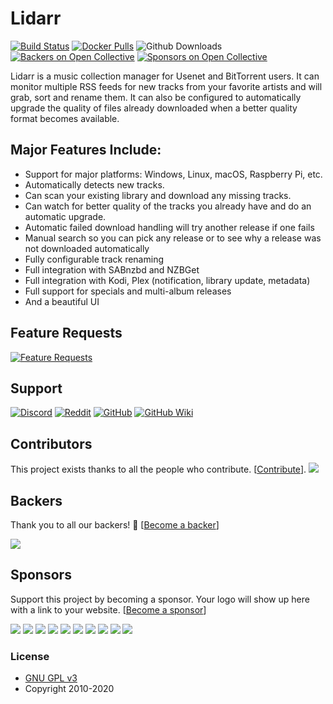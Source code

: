 # Lidarr

[![Build Status](https://dev.azure.com/Lidarr/Lidarr/_apis/build/status/lidarr.Lidarr?branchName=develop)](https://dev.azure.com/Lidarr/Lidarr/_build/latest?definitionId=1&branchName=develop)
[![Docker Pulls](https://img.shields.io/docker/pulls/linuxserver/lidarr.svg)](https://github.com/lidarr/Lidarr/wiki/Docker)
![Github Downloads](https://img.shields.io/github/downloads/lidarr/lidarr/total.svg)
[![Backers on Open Collective](https://opencollective.com/lidarr/backers/badge.svg)](#backers) [![Sponsors on Open Collective](https://opencollective.com/lidarr/sponsors/badge.svg)](#sponsors)

Lidarr is a music collection manager for Usenet and BitTorrent users. It can monitor multiple RSS feeds for new tracks from your favorite artists and will grab, sort and rename them. It can also be configured to automatically upgrade the quality of files already downloaded when a better quality format becomes available.

## Major Features Include:

* Support for major platforms: Windows, Linux, macOS, Raspberry Pi, etc.
* Automatically detects new tracks.
* Can scan your existing library and download any missing tracks.
* Can watch for better quality of the tracks you already have and do an automatic upgrade.
* Automatic failed download handling will try another release if one fails
* Manual search so you can pick any release or to see why a release was not downloaded automatically
* Fully configurable track renaming
* Full integration with SABnzbd and NZBGet
* Full integration with Kodi, Plex (notification, library update, metadata)
* Full support for specials and multi-album releases
* And a beautiful UI

## Feature Requests

[![Feature Requests](http://feathub.com/lidarr/Lidarr?format=svg)](http://feathub.com/lidarr/Lidarr)

## Support

[![Discord](https://img.shields.io/badge/discord-chat-7289DA.svg?maxAge=60)](https://discord.gg/5WQc3S8)
[![Reddit](https://img.shields.io/badge/reddit-discussion-FF4500.svg?maxAge=60)](https://www.reddit.com/r/lidarr)
[![GitHub](https://img.shields.io/badge/github-issues-red.svg?maxAge=60)](https://github.com/Lidarr/Lidarr/issues)
[![GitHub Wiki](https://img.shields.io/badge/github-wiki-181717.svg?maxAge=60)](https://github.com/Lidarr/Lidarr/wiki)

## Contributors

This project exists thanks to all the people who contribute. [[Contribute](CONTRIBUTING.md)].
<a href="https://github.com/lidarr/Lidarr/graphs/contributors"><img src="https://opencollective.com/lidarr/contributors.svg?width=890&button=false" /></a>


## Backers

Thank you to all our backers! 🙏 [[Become a backer](https://opencollective.com/lidarr#backer)]

<a href="https://opencollective.com/lidarr#backers" target="_blank"><img src="https://opencollective.com/lidarr/backers.svg?width=890"></a>


## Sponsors

Support this project by becoming a sponsor. Your logo will show up here with a link to your website. [[Become a sponsor](https://opencollective.com/lidarr#sponsor)]

<a href="https://opencollective.com/lidarr/sponsor/0/website" target="_blank"><img src="https://opencollective.com/lidarr/sponsor/0/avatar.svg"></a>
<a href="https://opencollective.com/lidarr/sponsor/1/website" target="_blank"><img src="https://opencollective.com/lidarr/sponsor/1/avatar.svg"></a>
<a href="https://opencollective.com/lidarr/sponsor/2/website" target="_blank"><img src="https://opencollective.com/lidarr/sponsor/2/avatar.svg"></a>
<a href="https://opencollective.com/lidarr/sponsor/3/website" target="_blank"><img src="https://opencollective.com/lidarr/sponsor/3/avatar.svg"></a>
<a href="https://opencollective.com/lidarr/sponsor/4/website" target="_blank"><img src="https://opencollective.com/lidarr/sponsor/4/avatar.svg"></a>
<a href="https://opencollective.com/lidarr/sponsor/5/website" target="_blank"><img src="https://opencollective.com/lidarr/sponsor/5/avatar.svg"></a>
<a href="https://opencollective.com/lidarr/sponsor/6/website" target="_blank"><img src="https://opencollective.com/lidarr/sponsor/6/avatar.svg"></a>
<a href="https://opencollective.com/lidarr/sponsor/7/website" target="_blank"><img src="https://opencollective.com/lidarr/sponsor/7/avatar.svg"></a>
<a href="https://opencollective.com/lidarr/sponsor/8/website" target="_blank"><img src="https://opencollective.com/lidarr/sponsor/8/avatar.svg"></a>
<a href="https://opencollective.com/lidarr/sponsor/9/website" target="_blank"><img src="https://opencollective.com/lidarr/sponsor/9/avatar.svg"></a>

### License

* [GNU GPL v3](http://www.gnu.org/licenses/gpl.html)
* Copyright 2010-2020

